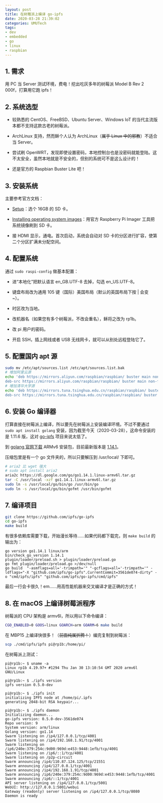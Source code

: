 ```yaml
---
layout: post
title: 在树莓派上编译 go-ipfs
date: 2020-03-28 21:39:02
categories: UMUTech
tags:
- dev
- embedded
- go
- linux
- raspbian
---
```

## 1. 需求

用 PC 当 Server 测试环境，费电！挖出吃灰多年的树莓派 Model B Rev 2 000f，打算用它跑 ipfs！

## 2. 系统选型

- 较熟悉的 CentOS、FreeBSD、Ubuntu Server、Windows IoT 的当代主流版本都不支持这款古老的树莓派。

- ArchLinux 支持，然而稣个人认为 ArchLinux（~~属于 Linux 中的邪教~~）不适合当 Server。

- 尝试刷 OpenWRT，发现即使设置密码，本地控制台也是没密码就能登陆。这不太安全，虽然本地就是不安全的，但别的系统可不是这么设计的！

- 还是官方的 Raspbian Buster Lite 吧！

## 3. 安装系统

主要参考官方文档：

- [Setup](https://www.raspberrypi.org/documentation/setup/)：选个 16GB 的 SD 卡。
    
- [Installing operating system images](https://www.raspberrypi.org/documentation/installation/installing-images/README.md)：用官方 Raspberry Pi Imager 工具把系统镜像刷到 SD 卡。

- 接 HDMI 显示，通电。首次启动，系统会自动对 SD 卡的分区进行扩容，使第二个分区扩满未分配空间。

## 4. 配置系统

通过 `sudo raspi-config` 做基本配置：

- 进“本地化”把默认语言 en_GB.UTF-8 去掉，勾选 en_US.UTF-8。

- 键盘布局改为通用 105 键（国际）美国布局（默认的英国布局下按 | 会变 ~）。

- 时区改为当地。

- 改机器名（如果您有多个树莓派，不改会重名），稣将之改为 rp1b。

- 改 pi 用户的密码。

- 开启 SSH，插上网线或者 USB 无线网卡，就可以从别处远程登陆它了。

## 5. 配置国内 apt 源

```sh
sudo mv /etc/apt/sources.list /etc/apt/sources.list.bak
# 增加阿里云源
echo 'deb https://mirrors.aliyun.com/raspbian/raspbian/ buster main non-free contrib
deb-src https://mirrors.aliyun.com/raspbian/raspbian/ buster main non-free contrib' | sudo tee /etc/apt/sources.list.d/aliyun.list
# 增加清华大学源
echo 'deb https://mirrors.tuna.tsinghua.edu.cn/raspbian/raspbian/ buster main non-free contrib
deb-src https://mirrors.tuna.tsinghua.edu.cn/raspbian/raspbian/ buster main non-free contrib' | sudo tee /etc/apt/sources.list.d/tsinghua.list
```

## 6. 安装 Go 编译器

打算直接在树莓派上编译，所以要先在树莓派上安装编译环境。不过不要通过 `sudo apt install golang` 安装，因为截至今天（2020-03-28），这命令安装的是 1.11.6 版，这对 [go-ipfs](https://github.com/ipfs/go-ipfs) 项目来说太低了。

到 [golang 官网下载](https://golang.org/dl/) ARMv6 安装包，目前最新版本是 [1.14.1](https://dl.google.com/go/go1.14.1.linux-armv6l.tar.gz)。

压缩包里是有一个 go 文件夹的，所以只要解压到 /usr/local/ 下即可。

```sh
# aria2 比 wget 强大
# sudo apt install aria2
aria2c https://dl.google.com/go/go1.14.1.linux-armv6l.tar.gz
tar -C /usr/local -xzf go1.14.1.linux-armv6l.tar.gz
sudo ln -s /usr/local/go/bin/go /usr/bin/go
sudo ln -s /usr/local/go/bin/gofmt /usr/bin/gofmt
```

## 7. 编译项目

```sh
git clone https://github.com/ipfs/go-ipfs
cd go-ipfs
make build
```

有很多依赖库需要下载，开始漫长等待……如果代码都下载完，则 `make build` 的输出为：

```
go version go1.14.1 linux/arm
bin/check_go_version 1.14.1
plugin/loader/preload.sh > plugin/loader/preload.go
go fmt plugin/loader/preload.go >/dev/null
go build  "-asmflags=all='-trimpath='" "-gcflags=all='-trimpath='" -ldflags="-X "github.com/ipfs/go-ipfs".CurrentCommit=3561de074-dirty" -o "cmd/ipfs/ipfs" "github.com/ipfs/go-ipfs/cmd/ipfs"
```

最后一行会卡很久！em……用高性能机器来交叉编译才是正确的方式！

## 8. 在 macOS 上编译树莓派程序

树莓派的 CPU 架构是 armv6l，所以用以下命令编译：

```sh
CGO_ENABLED=0 GOOS=linux GOARCH=arm GOARM=6 make build
```

在 MBP15 上编译快很多！（~~前面纯属折腾！~~）编完复制到树莓派：

```sh
scp ./cmd/ipfs/ipfs pi@rp1b:/home/pi/
```

在树莓派上测试：

```
pi@rp1b:~ $ uname -a
Linux rp1b 4.19.97+ #1294 Thu Jan 30 13:10:54 GMT 2020 armv6l GNU/Linux

pi@rp1b:~ $ ./ipfs version
ipfs version 0.5.0-dev

pi@rp1b:~ $ ./ipfs init
initializing IPFS node at /home/pi/.ipfs
generating 2048-bit RSA keypair...

pi@rp1b:~ $ ./ipfs daemon
Initializing daemon...
go-ipfs version: 0.5.0-dev-3561de074
Repo version: 9
System version: arm/linux
Golang version: go1.14
Swarm listening on /ip4/127.0.0.1/tcp/4001
Swarm listening on /ip4/192.168.1.91/tcp/4001
Swarm listening on /ip6/240e:379:254c:9d00:969d:e453:9448:1efb/tcp/4001
Swarm listening on /ip6/::1/tcp/4001
Swarm listening on /p2p-circuit
Swarm announcing /ip4/110.87.124.125/tcp/21551
Swarm announcing /ip4/127.0.0.1/tcp/4001
Swarm announcing /ip4/192.168.1.91/tcp/4001
Swarm announcing /ip6/240e:379:254c:9d00:969d:e453:9448:1efb/tcp/4001
Swarm announcing /ip6/::1/tcp/4001
API server listening on /ip4/127.0.0.1/tcp/5001
WebUI: http://127.0.0.1:5001/webui
Gateway (readonly) server listening on /ip4/127.0.0.1/tcp/8080
Daemon is ready
```
